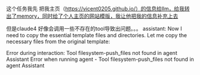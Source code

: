 这个任务我先 把我主页（https://vicent0205.github.io/）的信息给llm，给我转出了memory，同时给了个人主页的网站模版，我让他把我的信息补充上去

但是claude4 好像会调用一些不存在的tool导致出问题。。。
assistant:  Now I need to copy the essential template files and directories. Let me copy the necessary files from the original template:

Error during interaction: Tool filesystem-push_files not found in agent Assistant
Error when running agent - Tool filesystem-push_files not found in agent Assistant